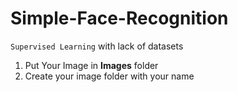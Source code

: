 # Simple-Face-Recognition

```Supervised Learning``` with lack of datasets

1. Put Your Image in **Images** folder
2. Create your image folder with your name
